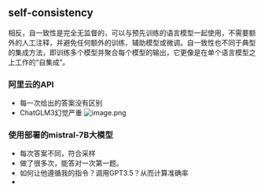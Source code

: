 ---
---


## self-consistency 

相反，自一致性是完全无监督的，可以与预先训练的语言模型一起使用，不需要额外的人工注释，并避免任何额外的训练、辅助模型或微调。自一致性也不同于典型的集成方法，即训练多个模型并聚合每个模型的输出，它更像是在单个语言模型之上工作的“自集成”。

### 阿里云的API
  
+ 每一次给出的答案没有区别
+ ChatGLM3幻觉严重
![image.png](https://cdn.jsdelivr.net/gh/Thomas333333/MyPostImage/Images/20240316023151.png)

### 使用部署的mistral-7B大模型
+ 每次答案不同，符合采样
+ 做了很多次，能答对一次第一题。
+ 如何让他遵循我的指令？调用GPT3.5？从而计算准确率
+ 
